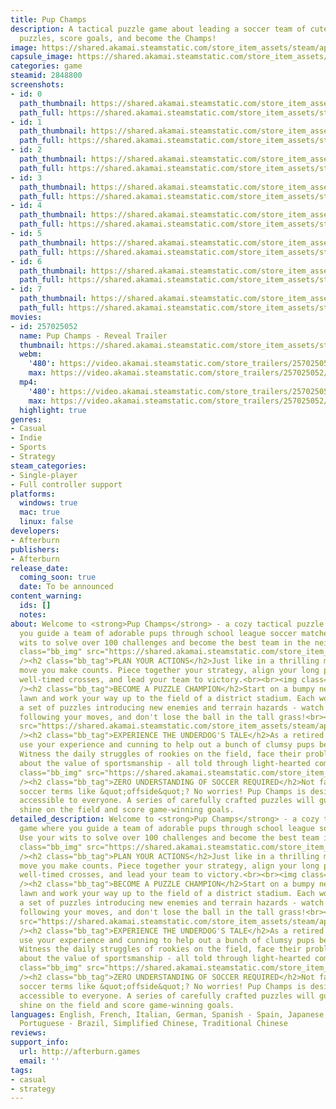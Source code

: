 ```yaml
---
title: Pup Champs
description: A tactical puzzle game about leading a soccer team of cute pups. Solve
  puzzles, score goals, and become the Champs!
image: https://shared.akamai.steamstatic.com/store_item_assets/steam/apps/2848800/header.jpg?t=1733493558
capsule_image: https://shared.akamai.steamstatic.com/store_item_assets/steam/apps/2848800/capsule_231x87.jpg?t=1733493558
categories: game
steamid: 2848800
screenshots:
- id: 0
  path_thumbnail: https://shared.akamai.steamstatic.com/store_item_assets/steam/apps/2848800/ss_90b487eb80df39db2c5876353fab184eeee514b9.600x338.jpg?t=1733493558
  path_full: https://shared.akamai.steamstatic.com/store_item_assets/steam/apps/2848800/ss_90b487eb80df39db2c5876353fab184eeee514b9.1920x1080.jpg?t=1733493558
- id: 1
  path_thumbnail: https://shared.akamai.steamstatic.com/store_item_assets/steam/apps/2848800/ss_2350206c40e29d4400752f984ecc30f2fbcb7f6c.600x338.jpg?t=1733493558
  path_full: https://shared.akamai.steamstatic.com/store_item_assets/steam/apps/2848800/ss_2350206c40e29d4400752f984ecc30f2fbcb7f6c.1920x1080.jpg?t=1733493558
- id: 2
  path_thumbnail: https://shared.akamai.steamstatic.com/store_item_assets/steam/apps/2848800/ss_ee98ff987057dd3ddc16b6af7a213b20362023f8.600x338.jpg?t=1733493558
  path_full: https://shared.akamai.steamstatic.com/store_item_assets/steam/apps/2848800/ss_ee98ff987057dd3ddc16b6af7a213b20362023f8.1920x1080.jpg?t=1733493558
- id: 3
  path_thumbnail: https://shared.akamai.steamstatic.com/store_item_assets/steam/apps/2848800/ss_c876ff3fde1e51b546fcbc4b3994e4255ba5ccf3.600x338.jpg?t=1733493558
  path_full: https://shared.akamai.steamstatic.com/store_item_assets/steam/apps/2848800/ss_c876ff3fde1e51b546fcbc4b3994e4255ba5ccf3.1920x1080.jpg?t=1733493558
- id: 4
  path_thumbnail: https://shared.akamai.steamstatic.com/store_item_assets/steam/apps/2848800/ss_dedcaff573e4978064d9f3aa3ea497c62723dd7c.600x338.jpg?t=1733493558
  path_full: https://shared.akamai.steamstatic.com/store_item_assets/steam/apps/2848800/ss_dedcaff573e4978064d9f3aa3ea497c62723dd7c.1920x1080.jpg?t=1733493558
- id: 5
  path_thumbnail: https://shared.akamai.steamstatic.com/store_item_assets/steam/apps/2848800/ss_7f3c894fdcf259b6e95cadffefc5593289c514d5.600x338.jpg?t=1733493558
  path_full: https://shared.akamai.steamstatic.com/store_item_assets/steam/apps/2848800/ss_7f3c894fdcf259b6e95cadffefc5593289c514d5.1920x1080.jpg?t=1733493558
- id: 6
  path_thumbnail: https://shared.akamai.steamstatic.com/store_item_assets/steam/apps/2848800/ss_0c19d529315cc1deda50e83505ee3fbe2a1c5be2.600x338.jpg?t=1733493558
  path_full: https://shared.akamai.steamstatic.com/store_item_assets/steam/apps/2848800/ss_0c19d529315cc1deda50e83505ee3fbe2a1c5be2.1920x1080.jpg?t=1733493558
- id: 7
  path_thumbnail: https://shared.akamai.steamstatic.com/store_item_assets/steam/apps/2848800/ss_7c768e4f8f148afa81fb42fd6ef508a72e03dfe7.600x338.jpg?t=1733493558
  path_full: https://shared.akamai.steamstatic.com/store_item_assets/steam/apps/2848800/ss_7c768e4f8f148afa81fb42fd6ef508a72e03dfe7.1920x1080.jpg?t=1733493558
movies:
- id: 257025052
  name: Pup Champs - Reveal Trailer
  thumbnail: https://shared.akamai.steamstatic.com/store_item_assets/steam/apps/257025052/movie.293x165.jpg?t=1721393882
  webm:
    '480': https://video.akamai.steamstatic.com/store_trailers/257025052/movie480_vp9.webm?t=1721393882
    max: https://video.akamai.steamstatic.com/store_trailers/257025052/movie_max_vp9.webm?t=1721393882
  mp4:
    '480': https://video.akamai.steamstatic.com/store_trailers/257025052/movie480.mp4?t=1721393882
    max: https://video.akamai.steamstatic.com/store_trailers/257025052/movie_max.mp4?t=1721393882
  highlight: true
genres:
- Casual
- Indie
- Sports
- Strategy
steam_categories:
- Single-player
- Full controller support
platforms:
  windows: true
  mac: true
  linux: false
developers:
- Afterburn
publishers:
- Afterburn
release_date:
  coming_soon: true
  date: To be announced
content_warning:
  ids: []
  notes:
about: Welcome to <strong>Pup Champs</strong> - a cozy tactical puzzle game where
  you guide a team of adorable pups through school league soccer matches. Use your
  wits to solve over 100 challenges and become the best team in the neighborhood!<br><br><img
  class="bb_img" src="https://shared.akamai.steamstatic.com/store_item_assets/steam/apps/2848800/extras/pupchamps_divider-5.png?t=1733493558"
  /><h2 class="bb_tag">PLAN YOUR ACTIONS</h2>Just like in a thrilling match, every
  move you make counts. Piece together your strategy, align your long passes with
  well-timed crosses, and lead your team to victory.<br><br><img class="bb_img" src="https://shared.akamai.steamstatic.com/store_item_assets/steam/apps/2848800/extras/pupchamps_gif_2_slim-ezgif.com-crop.gif?t=1733493558"
  /><h2 class="bb_tag">BECOME A PUZZLE CHAMPION</h2>Start on a bumpy neighborhood
  lawn and work your way up to the field of a district stadium. Each world offers
  a set of puzzles introducing new enemies and terrain hazards - watch out for monkeys
  following your moves, and don't lose the ball in the tall grass!<br><br><img class="bb_img"
  src="https://shared.akamai.steamstatic.com/store_item_assets/steam/apps/2848800/extras/pupchamps_divider-6.png?t=1733493558"
  /><h2 class="bb_tag">EXPERIENCE THE UNDERDOG'S TALE</h2>As a retired soccer coach,
  use your experience and cunning to help out a bunch of clumsy pups become the Champs!
  Witness the daily struggles of rookies on the field, face their problems, and learn
  about the value of sportsmanship - all told through light-hearted comic strips.<br><br><img
  class="bb_img" src="https://shared.akamai.steamstatic.com/store_item_assets/steam/apps/2848800/extras/pupchamps_gif_1v3-ezgif.com-crop.gif?t=1733493558"
  /><h2 class="bb_tag">ZERO UNDERSTANDING OF SOCCER REQUIRED</h2>Not familiar with
  soccer terms like &quot;offside&quot;? No worries! Pup Champs is designed to be
  accessible to everyone. A series of carefully crafted puzzles will guide you to
  shine on the field and score game-winning goals.
detailed_description: Welcome to <strong>Pup Champs</strong> - a cozy tactical puzzle
  game where you guide a team of adorable pups through school league soccer matches.
  Use your wits to solve over 100 challenges and become the best team in the neighborhood!<br><br><img
  class="bb_img" src="https://shared.akamai.steamstatic.com/store_item_assets/steam/apps/2848800/extras/pupchamps_divider-5.png?t=1733493558"
  /><h2 class="bb_tag">PLAN YOUR ACTIONS</h2>Just like in a thrilling match, every
  move you make counts. Piece together your strategy, align your long passes with
  well-timed crosses, and lead your team to victory.<br><br><img class="bb_img" src="https://shared.akamai.steamstatic.com/store_item_assets/steam/apps/2848800/extras/pupchamps_gif_2_slim-ezgif.com-crop.gif?t=1733493558"
  /><h2 class="bb_tag">BECOME A PUZZLE CHAMPION</h2>Start on a bumpy neighborhood
  lawn and work your way up to the field of a district stadium. Each world offers
  a set of puzzles introducing new enemies and terrain hazards - watch out for monkeys
  following your moves, and don't lose the ball in the tall grass!<br><br><img class="bb_img"
  src="https://shared.akamai.steamstatic.com/store_item_assets/steam/apps/2848800/extras/pupchamps_divider-6.png?t=1733493558"
  /><h2 class="bb_tag">EXPERIENCE THE UNDERDOG'S TALE</h2>As a retired soccer coach,
  use your experience and cunning to help out a bunch of clumsy pups become the Champs!
  Witness the daily struggles of rookies on the field, face their problems, and learn
  about the value of sportsmanship - all told through light-hearted comic strips.<br><br><img
  class="bb_img" src="https://shared.akamai.steamstatic.com/store_item_assets/steam/apps/2848800/extras/pupchamps_gif_1v3-ezgif.com-crop.gif?t=1733493558"
  /><h2 class="bb_tag">ZERO UNDERSTANDING OF SOCCER REQUIRED</h2>Not familiar with
  soccer terms like &quot;offside&quot;? No worries! Pup Champs is designed to be
  accessible to everyone. A series of carefully crafted puzzles will guide you to
  shine on the field and score game-winning goals.
languages: English, French, Italian, German, Spanish - Spain, Japanese, Korean, Polish,
  Portuguese - Brazil, Simplified Chinese, Traditional Chinese
reviews:
support_info:
  url: http://afterburn.games
  email: ''
tags:
- casual
- strategy
---
```



